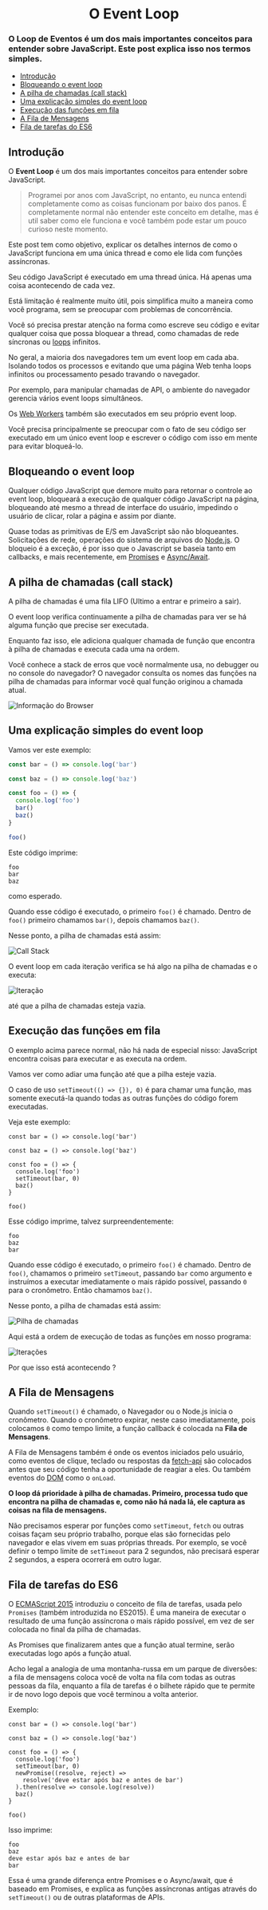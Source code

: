 <h1 align="center"> O Event Loop </h1>

### O Loop de Eventos é um dos mais importantes conceitos para entender sobre JavaScript. Este post explica isso nos termos simples.

- [Introdução](#introduction)
- [Bloqueando o event loop](#event-loop-blocking)
- [A pilha de chamadas (call stack)](#call-stack)
- [Uma explicação simples do event loop](#event-loop-explanation)
- [Execução das funções em fila](#queuing-function)
- [A Fila de Mensagens](#message-queue)
- [Fila de tarefas do ES6](#es6-job-queue)

## <a name="introduction"></a> Introdução

 O **Event Loop** é um dos mais importantes conceitos para entender sobre JavaScript. 

> Programei por anos com JavaScript, no entanto, eu nunca entendi completamente como as coisas funcionam por baixo dos panos. É completamente normal não entender este conceito em detalhe, mas é util saber como ele funciona e você também pode estar um pouco curioso neste momento.

Este post tem como objetivo, explicar os detalhes internos de como o JavaScript funciona em uma única thread e como ele lida com funções assíncronas.

Seu código JavaScript é executado em uma thread única. Há apenas uma coisa acontecendo de cada vez.

Está limitação é realmente muito útil, pois simplifica muito a maneira como você programa, sem se preocupar com problemas de concorrência. 

Você só precisa prestar atenção na forma como escreve seu código e evitar qualquer coisa que possa bloquear a thread, como chamadas de rede síncronas ou [loops](https://flaviocopes.com/javascript-loops/) infinitos.

No geral, a maioria dos navegadores tem um event loop em cada aba. Isolando todos os processos e evitando que uma página Web tenha loops infinitos ou processamento pesado travando o navegador.

Por exemplo, para manipular chamadas de API, o ambiente do navegador gerencia vários event loops simultâneos. 

Os [Web Workers](https://flaviocopes.com/web-workers/) também são executados em seu próprio event loop.

Você precisa principalmente se preocupar com o fato de seu código ser executado em um único event loop e escrever o código com isso em mente para evitar bloqueá-lo.

## <a name="event-loop-blocking"></a> Bloqueando o event loop

Qualquer código JavaScript que demore muito para retornar o controle ao event loop, bloqueará a execução de qualquer código JavaScript na página, bloqueando até mesmo a thread de interface do usuário, impedindo o usuário de clicar, rolar a página e assim por diante.

Quase todas as primitivas de E/S em JavaScript são não bloqueantes. Solicitações de rede, operações do sistema de arquivos do [Node.js](https://flaviocopes.com/nodejs/). O bloqueio é a exceção, é por isso que o Javascript se baseia tanto em callbacks, e mais recentemente, em [Promises](https://flaviocopes.com/javascript-promises/) e [Async/Await](https://flaviocopes.com/javascript-async-await/).

## <a name="call-stack"></a> A pilha de chamadas (call stack)

A pilha de chamadas é uma fila LIFO (Ultimo a entrar e primeiro a sair).

O event loop verifica continuamente a pilha de chamadas para ver se há alguma função que precise ser executada.

Enquanto faz isso, ele adiciona qualquer chamada de função que encontra à pilha de chamadas e executa cada uma na ordem.

Você conhece a stack de erros que você normalmente usa, no debugger ou no console do navegador? O navegador consulta os nomes das funções na pilha de chamadas para informar você qual função originou a chamada atual.

![Informação do Browser](/images/Capitulo-5/browser-information.png)

## <a name="event-loop-explanation"></a> Uma explicação simples do event loop

Vamos ver este exemplo:

```javascript
const bar = () => console.log('bar')

const baz = () => console.log('baz')

const foo = () => {
  console.log('foo') 
  bar() 
  baz()
}

foo()
```

Este código imprime:

```
foo
bar
baz
```

como esperado.

Quando esse código é executado, o primeiro `foo()` é chamado. Dentro de `foo()` primeiro chamamos `bar()`, depois chamamos `baz()`.

Nesse ponto, a pilha de chamadas está assim:

![Call Stack](./images/Capitulo-5/callstack.png)

O event loop em cada iteração verifica se há algo na pilha de chamadas e o executa:

![Iteração](./images/Capitulo-5/iterations.png)

até que a pilha de chamadas esteja vazia.

## <a name="queuing-function"></a> Execução das funções em fila

O exemplo acima parece normal, não há nada de especial nisso: JavaScript encontra coisas para executar e as executa na ordem.

Vamos ver como adiar uma função até que a pilha esteje vazia.

O caso de uso `setTimeout(() => {}), 0)` é para chamar uma função, mas somente executá-la quando todas as outras funções do código forem executadas. 

Veja este exemplo:

```
const bar = () => console.log('bar')

const baz = () => console.log('baz')

const foo = () => {
  console.log('foo')  
  setTimeout(bar, 0)  
  baz()
}

foo()
```

Esse código imprime, talvez surpreendentemente:

```
foo
baz
bar
```

Quando esse código é executado, o primeiro `foo()` é chamado. Dentro de `foo()`, chamamos o primeiro `setTimeout`, passando `bar` como argumento e instruímos a executar imediatamente o mais rápido possível, passando `0` para o cronômetro.
Então chamamos `baz()`.

Nesse ponto, a pilha de chamadas está assim:

![Pilha de chamadas](./images/Capitulo-5/callstack-2.png)

Aqui está a ordem de execução de todas as funções em nosso programa:

![Iterações](./images/Capitulo-5/iterations-2.png)

Por que isso está acontecendo ?

## <a name="message-queue"></a> A Fila de Mensagens

Quando `setTimeout()` é chamado, o Navegador ou o Node.js inicia o cronômetro. Quando o cronômetro expirar, neste caso imediatamente, pois colocamos `0` como tempo limite, a função callback é colocada na **Fila de Mensagens**.

A Fila de Mensagens também é onde os eventos iniciados pelo usuário, como eventos de clique, teclado ou respostas da [fetch-api](https://flaviocopes.com/fetch-api/) são colocados antes que seu código tenha a oportunidade de reagiar a eles. Ou também eventos do [DOM](https://flaviocopes.com/dom/) como o `onLoad`.

**O loop dá prioridade à pilha de chamadas. Primeiro, processa tudo que encontra na pilha de chamadas e, como não há nada lá, ele captura as coisas na fila de mensagens.**

Não precisamos esperar por funções como `setTimeout`, `fetch` ou outras coisas façam seu próprio trabalho, porque elas são fornecidas pelo navegador e elas vivem em suas próprias threads. Por exemplo, se você definir o tempo limite de `setTimeout` para 2 segundos, não precisará esperar 2 segundos, a espera ocorrerá em outro lugar.

## <a name="es6-job-queue"></a> Fila de tarefas do ES6

O [ECMAScript 2015](https://flaviocopes.com/ecmascript/) introduziu o conceito de fila de tarefas, usada pelo `Promises` (também introduzida no ES2015). É uma maneira de executar o resultado de uma função assíncrona o mais rápido possível, em vez de ser colocada no final da pilha de chamadas.

As Promises que finalizarem antes que a função atual termine, serão executadas logo após a função atual.

Acho legal a analogia de uma montanha-russa em um parque de diversões: a fila de mensagens coloca você de volta na fila com todas as outras pessoas da fila, enquanto a fila de tarefas é o bilhete rápido que te permite ir de novo logo depois que você terminou a volta anterior.

Exemplo:

```
const bar = () => console.log('bar')

const baz = () => console.log('baz')

const foo = () => {
  console.log('foo')
  setTimeout(bar, 0)
  newPromise((resolve, reject) =>
    resolve('deve estar após baz e antes de bar')
  ).then(resolve => console.log(resolve))
  baz()
}

foo()
```

Isso imprime:

```
foo
baz
deve estar após baz e antes de bar
bar
```

Essa é uma grande diferença entre Promises e o Async/await, que é baseado em Promises, e explica as funções assíncronas antigas através do `setTimeout()` ou de outras plataformas de APIs.

